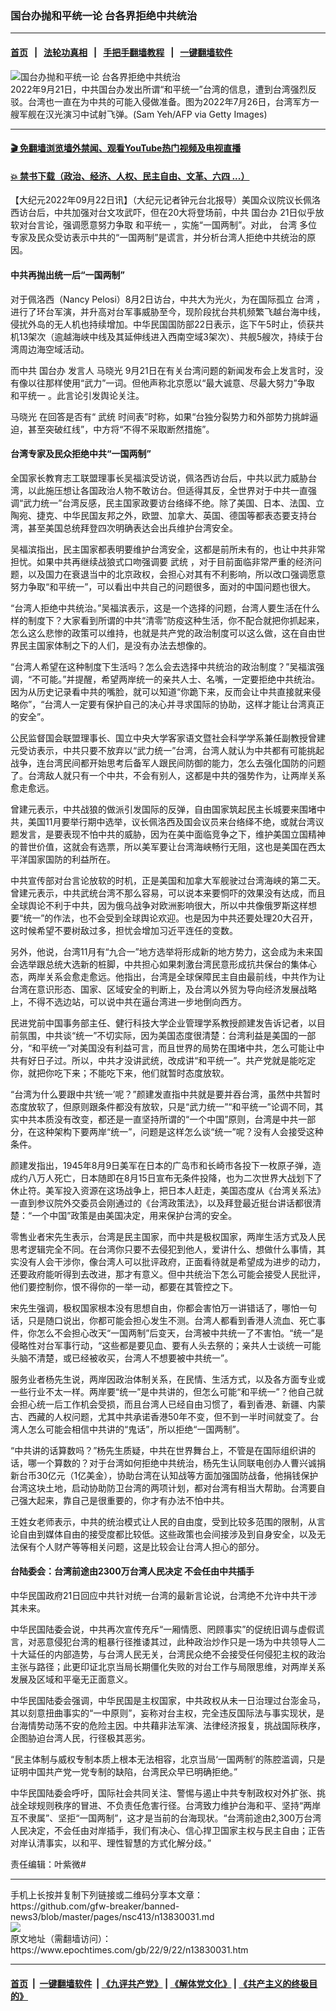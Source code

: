 ### 国台办抛和平统一论 台各界拒绝中共统治
------------------------

#### [首页](https://github.com/gfw-breaker/banned-news3/blob/master/README.md) &nbsp;&nbsp;|&nbsp;&nbsp; [法轮功真相](https://github.com/begood0513/basic/blob/master/README.md)  &nbsp;&nbsp;|&nbsp;&nbsp; [手把手翻墙教程](https://github.com/gfw-breaker/guides/wiki)  &nbsp;&nbsp;|&nbsp;&nbsp; [一键翻墙软件](https://github.com/gfw-breaker/nogfw/blob/master/README.md)  



<div><img alt="国台办抛和平统一论 台各界拒绝中共统治" class="attachment-djy_600_400 size-djy_600_400 wp-post-image" src="https://i.epochtimes.com/assets/uploads/2022/08/id13797367-GettyImages-1242115279-600x400.jpg"/>
<div class="caption">
 2022年9月21日，中共国台办发出所谓“和平统一”台湾的信息，遭到台湾强烈反驳。台湾也一直在为中共的可能入侵做准备。图为2022年7月26日，台湾军方一艘军舰在汉光演习中试射飞弹。(Sam Yeh/AFP via Getty Images)
</div></div><hr/>

#### [ 🎬  免翻墙浏览墙外禁闻、观看YouTube热门视频及电视直播](https://github.com/gfw-breaker/HelloWorld)

#### [ 💥  禁书下载（政治、经济、人权、民主自由、文革、六四 ...）](https://github.com/gfw-breaker/books/blob/master/README.md)

<div><p>
 【大纪元2022年09月22日讯】（大纪元记者钟元台北报导）美国众议院议长佩洛西访台后，中共加强对台文攻武吓，但在20大将登场前，中共
 <ok href="https://www.epochtimes.com/gb/tag/%E5%9B%BD%E5%8F%B0%E5%8A%9E.html">
  国台办
 </ok>
 21日似乎放软对台言论，强调愿意努力争取
 <ok href="https://www.epochtimes.com/gb/tag/%E5%92%8C%E5%B9%B3%E7%BB%9F%E4%B8%80.html">
  和平统一
 </ok>
 ，实施“一国两制”。对此，
 <ok href="https://www.epochtimes.com/gb/tag/%E5%8F%B0%E6%B9%BE.html">
  台湾
 </ok>
 多位专家及民众受访表示中共的“一国两制”是谎言，并分析台湾人拒绝中共统治的原因。
</p>
<h4>
 中共再抛出统一后“一国两制”
</h4>
<p>
 对于佩洛西（Nancy Pelosi）8月2日访台，中共大为光火，为在国际孤立
 <ok href="https://www.epochtimes.com/gb/tag/%E5%8F%B0%E6%B9%BE.html">
  台湾
 </ok>
 ，进行了环台军演，并升高对台军事威胁至今，现阶段扰台共机频繁飞越台海中线，侵扰外岛的无人机也持续增加。中华民国国防部22日表示，迄下午5时止，侦获共机13架次（逾越海峡中线及其延伸线进入西南空域3架次）、共舰5艘次，持续于台湾周边海空域活动。
</p>
<p>
 而中共
 <ok href="https://www.epochtimes.com/gb/tag/%E5%9B%BD%E5%8F%B0%E5%8A%9E.html">
  国台办
 </ok>
 发言人
 <ok href="https://www.epochtimes.com/gb/tag/%E9%A9%AC%E6%99%93%E5%85%89.html">
  马晓光
 </ok>
 9月21日在有关台湾问题的新闻发布会上发言时，没有像以往那样使用“武力”一词。但他声称北京愿以“最大诚意、尽最大努力”争取
 <ok href="https://www.epochtimes.com/gb/tag/%E5%92%8C%E5%B9%B3%E7%BB%9F%E4%B8%80.html">
  和平统一
 </ok>
 。此言论引发舆论关注。
</p>
<p>
 <ok href="https://www.epochtimes.com/gb/tag/%E9%A9%AC%E6%99%93%E5%85%89.html">
  马晓光
 </ok>
 在回答是否有“
 <ok href="https://www.epochtimes.com/gb/tag/%E6%AD%A6%E7%BB%9F.html">
  武统
 </ok>
 时间表”时称，如果“台独分裂势力和外部势力挑衅逼迫，甚至突破红线”，中方将“不得不采取断然措施”。
</p>
<h4>
 台湾专家及民众拒绝中共“一国两制”
</h4>
<p>
 全国家长教育志工联盟理事长吴福滨受访说，佩洛西访台后，中共以武力威胁台湾，以此施压想让各国政治人物不敢访台。但适得其反，全世界对于中共一直强调“武力统一”台湾反感，民主国家政要访台络绎不绝。除了美国、日本、法国、立陶宛、捷克、中华民国友邦之外，欧盟、加拿大、英国、德国等都表态要支持台湾，甚至美国总统拜登四次明确表达会出兵维护台湾安全。
</p>
<p>
 吴福滨指出，民主国家都表明要维护台湾安全，这都是前所未有的，也让中共非常担忧。如果中共再继续战狼式口吻强调要
 <ok href="https://www.epochtimes.com/gb/tag/%E6%AD%A6%E7%BB%9F.html">
  武统
 </ok>
 ，对于目前面临非常严重的经济问题，以及国力在衰退当中的北京政权，会担心对其有不利影响，所以改口强调愿意努力争取“和平统一”，可以看出中共自己的问题很多，面对的中国问题也很大。
</p>
<p>
 “台湾人拒绝中共统治。”吴福滨表示，这是一个选择的问题，台湾人要生活在什么样的制度下？大家看到所谓的中共“清零”防疫这种生活，你不配合就把你抓起来，怎么这么悲惨的政策可以维持，也就是共产党的政治制度可以这么做，这在自由世界民主国家体制之下的人们，是没有办法去想像的。
</p>
<p>
 “台湾人希望在这种制度下生活吗？怎么会去选择中共统治的政治制度？”吴福滨强调，“不可能。”并提醒，希望两岸统一的亲共人士、名嘴，一定要拒绝中共统治。因为从历史记录看中共的嘴脸，就可以知道“你跪下来，反而会让中共直接就来侵略你”，“台湾人一定要有保护自己的决心并寻求国际的协助，这样才能让台湾真正的安全”。
</p>
<p>
 公民监督国会联盟理事长、国立中央大学客家语文暨社会科学学系兼任副教授曾建元受访表示，中共只要不放弃以“武力统一”台湾，台湾人就认为中共都有可能挑起战争，连台湾民间都开始思考后备军人跟民间防御的能力，怎么去强化国防的问题了。台湾敌人就只有一个中共，不会有别人，这都是中共的强势作为，让两岸关系愈走愈远。
</p>
<p>
 曾建元表示，中共战狼的做派引发国际的反弹，自由国家筑起民主长城要来围堵中共，美国11月要举行期中选举，议长佩洛西及国会议员来台络绎不绝，或就台湾议题发言，是要表现不怕中共的威胁，因为在美中面临竞争之下，维护美国立国精神的普世价值，这就会有选票，所以美军要让台湾海峡畅行无阻，这也是美国在西太平洋国家国防的利益所在。
</p>
<p>
 中共宣传部对台言论放软的时机，正是美国和加拿大军舰驶过台湾海峡的第二天。曾建元表示，中共武统台湾不那么容易，可以说本来要恫吓的效果没有达成，而且全球舆论不利于中共，因为俄乌战争对欧洲影响很大，所以中共像俄罗斯这样想要“统一”的作法，也不会受到全球舆论欢迎。也是因为中共还要处理20大召开，这时候希望不要树敌过多，担忧会增加习近平连任的变数。
</p>
<p>
 另外，他说，台湾11月有“九合一”地方选举将形成新的地方势力，这会成为未来国会选举跟总统大选新的桩脚，中共担心如果刺激台湾民意形成抗共保台的集体心态，两岸关系会愈走愈远。他指出，台湾是全球保障民主自由最前线，中共作为让台湾在意识形态、国家、区域安全的判断上，及台湾以外贸为导向经济发展战略上，不得不选边站，可以说中共在逼台湾进一步地倒向西方。
</p>
<p>
 民进党前中国事务部主任、健行科技大学企业管理学系教授颜建发告诉记者，以目前氛围，中共谈“统一”不切实际，因为美国态度很清楚：台湾利益是美国的一部分，“和平统一”对美国没有利益可言，而且世界的局势在围堵中共，怎么可能让中共有好日子过。所以，中共才没讲武统，改成讲“和平统一”。共产党就是能吃定你，就把你吃下来；不能吃下来，他们就暂时态度放软。
</p>
<p>
 “台湾为什么要跟中共‘统一’呢？”颜建发直指中共就是要并吞台湾，虽然中共暂时态度放软了，但原则跟条件都没有放软，只是“武力统一”“和平统一”论调不同，其实中共本质没有改变，都还是一直坚持所谓的“一个中国”原则，台湾是中共一部分，在这种架构下要两岸“统一”，问题是这样怎么谈“统一”呢？没有人会接受这种条件。
</p>
<p>
 颜建发指出，1945年8月9日美军在日本的广岛市和长崎市各投下一枚原子弹，造成约八万人死亡，日本随即在8月15日宣布无条件投降，也为二次世界大战划下了休止符。美军投入资源在这场战争上，把日本人赶走，美国态度从《台湾关系法》一直到参议院外交委员会刚通过的《台湾政策法》，以及拜登最近挺台讲话都很清楚：“一个中国”政策是由美国决定，用来保护台湾的安全。
</p>
<p>
 零售业者宋先生表示，台湾是民主国家，而中共是极权国家，两岸生活方式及人民思考逻辑完全不同。在台湾你只要不去侵犯到他人，爱讲什么、想做什么事情，其实没有人会干涉你，像台湾人可以批评政府，正面看待就是希望成为进步的动力，还要政府能听得到去改进，那才有意义。但中共统治下怎么可能会接受人民批评，他们要控制你，恨不得你的一举一动，都要在其管控之下。
</p>
<p>
 宋先生强调，极权国家根本没有思想自由，你都会害怕万一讲错话了，哪怕一句话，只是随口说出，你都可能会担心发生不测。台湾人都看到香港人流血、死亡事件，你怎么不会担心改天“一国两制”后变天，台湾被中共统一了不害怕。“统一”是侵略性对台军事行动，“这些都是要见血、要有人头去祭的；亲共人士谈统一可能头脑不清楚，或已经被收买，台湾人不想要被中共统一”。
</p>
<p>
 服务业者杨先生说，两岸因政治体制关系，在民情、生活方式，以及各方面专业或一些行业不太一样。两岸要“统一”是中共讲的，但怎么可能“和平统一”？他自己就会担心统一后工作机会受损，而且台湾人已经自由习惯了，看到香港、新疆、内蒙古、西藏的人权问题，尤其中共承诺香港50年不变，但不到一半时间就变了。台湾人怎么可能会相信中共讲的“鬼话”，所以拒绝“一国两制”。
</p>
<p>
 “中共讲的话算数吗？”杨先生质疑，中共在世界舞台上，不管是在国际组织讲的话，哪一个算数的？对于台湾如何拒绝中共统治，杨先生认同联电创办人曹兴诚捐新台币30亿元（1亿美金），协助台湾在认知战等方面加强国防战备，他捐钱保护台湾这块土地，启动协助防卫台湾的两项计划，都对台湾有相当大帮助。台湾要自己强大起来，靠自己是很重要的，你才有办法不怕中共。
</p>
<p>
 王姓女老师表示，中共的统治模式让人民的自由度，受到比较多范围的限制，从言论自由到媒体自由的接受度都比较低。这些政策也会间接涉及到自身安全，以及无法保有个人财产等等相关问题，这是比较会让台湾人担心的部分。
</p>
<h4>
 台陆委会：台湾前途由2300万台湾人民决定 不会任由中共插手
</h4>
<p>
 中华民国政府21日回应中共针对统一台湾的最新言论说，台湾绝不允许中共干涉其未来。
</p>
<p>
 中华民国陆委会说，中共再次宣传充斥“一厢情愿、罔顾事实”的促统旧调与虚假谎言，对恶意侵犯台湾的粗暴行径推诿其过，此种政治炒作只是一场为中共领导人二十大延任的内部造势，与台湾人民无关，台湾民众绝不会接受任何侵犯主权的政治主张与路径；此更印证北京当局长期僵化失败的对台工作与局限思维，对两岸关系发展及区域和平毫无正面意义。
</p>
<p>
 中华民国陆委会强调，中华民国是主权国家，中共政权从未一日治理过台澎金马，其以刻意扭曲事实的“一中原则”，妄称对台主权，完全违反国际法与事实现状，是台海情势动荡不安的危险主因。中共藉非法军演、法律经济报复，挑战国际秩序，企图胁迫台湾人民，行径极其恶劣。
</p>
<p>
 “民主体制与威权专制本质上根本无法相容，北京当局‘一国两制’的陈腔滥调，只是证明中国共产党一党专制的缺陷，台湾民众早已明确拒绝。”
</p>
<p>
 中华民国陆委会呼吁，国际社会共同关注、警惕与遏止中共专制政权对外扩张、挑战全球规则秩序的冒进、不负责任危害行径。台湾致力维护台海和平、坚持“两岸互不隶属”、坚拒“一国两制”，这才是当前的台海现状。“台湾前途由2,300万台湾人民决定，不会任由对岸插手，我们有决心、信心捍卫国家主权与民主自由；正告对岸认清事实，以和平、理性智慧的方式化解分歧。”
</p>
<p>
 责任编辑：叶紫微#
</p>
</div>
<hr/>
手机上长按并复制下列链接或二维码分享本文章：<br/>
https://github.com/gfw-breaker/banned-news3/blob/master/pages/nsc413/n13830031.md <br/>
<a href='https://github.com/gfw-breaker/banned-news3/blob/master/pages/nsc413/n13830031.md'><img src='https://github.com/gfw-breaker/banned-news3/blob/master/pages/nsc413/n13830031.md.png'/></a> <br/>
原文地址（需翻墙访问）：https://www.epochtimes.com/gb/22/9/22/n13830031.htm


------------------------
#### [首页](https://github.com/gfw-breaker/banned-news3/blob/master/README.md) &nbsp;|&nbsp; [一键翻墙软件](https://github.com/gfw-breaker/nogfw/blob/master/README.md) &nbsp;| [《九评共产党》](https://github.com/gfw-breaker/9ping.md/blob/master/README.md#九评之一评共产党是什么) | [《解体党文化》](https://github.com/gfw-breaker/jtdwh.md/blob/master/README.md) | [《共产主义的终极目的》](https://github.com/gfw-breaker/gczydzjmd.md/blob/master/README.md)


<img src='http://gfw-breaker.win/banned-news3/pages/nsc413/n13830031.md' width='0px' height='0px'/>